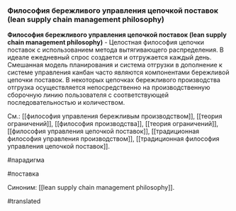 ### Философия бережливого управления цепочкой поставок (lean supply chain management philosophy)

**Философия бережливого управления цепочкой поставок (lean supply chain management philosophy)** - Целостная философия цепочки поставок с использованием метода вытягивающего распределения. В идеале ежедневный спрос создается и отгружается каждый день. Смешанная модель планирования и система отгрузки в дополнение к системе управления канбан часто являются компонентами бережливой цепочки поставок. В некоторых цепочках бережливого производства отгрузка осуществляется непосредственно на производственную сборочную линию пользователя с соответствующей последовательностью и количеством.

См.: [[философия управления бережливым производством]], [[теория ограничений]], [[философия производства]], [[теория ограничений]], [[философия управления цепочкой поставок]], [[традиционная философия управления производством]], [[традиционная философия управления цепочкой поставок]].

#парадигма

#поставка

Синоним: [[lean supply chain management philosophy]].

#translated
